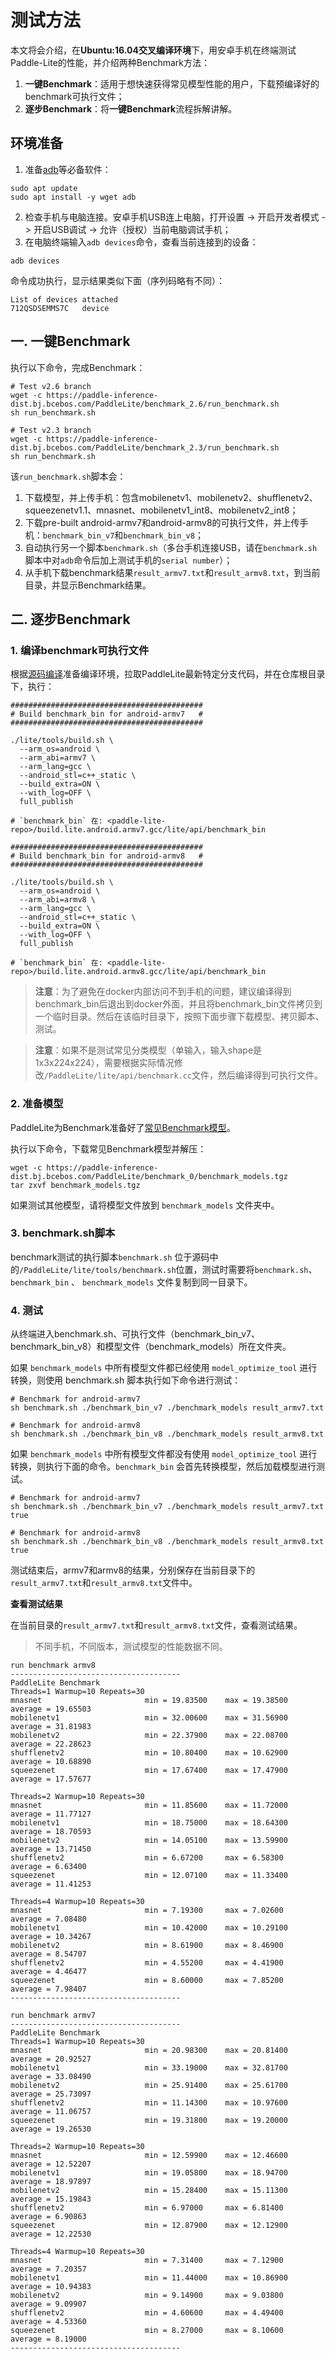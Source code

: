# 测试方法

本文将会介绍，在**Ubuntu:16.04交叉编译环境**下，用安卓手机在终端测试Paddle-Lite的性能，并介绍两种Benchmark方法：

1. **一键Benchmark**：适用于想快速获得常见模型性能的用户，下载预编译好的benchmark可执行文件；
2. **逐步Benchmark**：将**一键Benchmark**流程拆解讲解。

## 环境准备

1. 准备[adb](https://developer.android.com/studio/command-line/adb)等必备软件：
```shell
sudo apt update
sudo apt install -y wget adb
```
2. 检查手机与电脑连接。安卓手机USB连上电脑，打开设置 -> 开启开发者模式 -> 开启USB调试 -> 允许（授权）当前电脑调试手机；
3. 在电脑终端输入`adb devices`命令，查看当前连接到的设备：
```shell
adb devices
```
命令成功执行，显示结果类似下面（序列码略有不同）：
```shell
List of devices attached
712QSDSEMMS7C   device
```

## 一. 一键Benchmark

执行以下命令，完成Benchmark：

```shell
# Test v2.6 branch
wget -c https://paddle-inference-dist.bj.bcebos.com/PaddleLite/benchmark_2.6/run_benchmark.sh
sh run_benchmark.sh

# Test v2.3 branch
wget -c https://paddle-inference-dist.bj.bcebos.com/PaddleLite/benchmark_2.3/run_benchmark.sh
sh run_benchmark.sh
```

该`run_benchmark.sh`脚本会：

1. 下载模型，并上传手机：包含mobilenetv1、mobilenetv2、shufflenetv2、squeezenetv1.1、mnasnet、mobilenetv1_int8、mobilenetv2_int8；
2. 下载pre-built android-armv7和android-armv8的可执行文件，并上传手机：`benchmark_bin_v7`和`benchmark_bin_v8`；
3. 自动执行另一个脚本`benchmark.sh`（多台手机连接USB，请在`benchmark.sh`脚本中对`adb`命令后加上测试手机的`serial number`）；
4. 从手机下载benchmark结果`result_armv7.txt`和`result_armv8.txt`，到当前目录，并显示Benchmark结果。

## 二. 逐步Benchmark

### 1. 编译benchmark可执行文件

根据[源码编译](../user_guides/source_compile)准备编译环境，拉取PaddleLite最新特定分支代码，并在仓库根目录下，执行：

```shell
###########################################
# Build benchmark_bin for android-armv7   #
###########################################

./lite/tools/build.sh \
  --arm_os=android \
  --arm_abi=armv7 \
  --arm_lang=gcc \
  --android_stl=c++_static \
  --build_extra=ON \
  --with_log=OFF \
  full_publish

# `benchmark_bin` 在: <paddle-lite-repo>/build.lite.android.armv7.gcc/lite/api/benchmark_bin

###########################################
# Build benchmark_bin for android-armv8   #
###########################################

./lite/tools/build.sh \
  --arm_os=android \
  --arm_abi=armv8 \
  --arm_lang=gcc \
  --android_stl=c++_static \
  --build_extra=ON \
  --with_log=OFF \
  full_publish

# `benchmark_bin` 在: <paddle-lite-repo>/build.lite.android.armv8.gcc/lite/api/benchmark_bin
```

> **注意**：为了避免在docker内部访问不到手机的问题，建议编译得到benchmark_bin后退出到docker外面，并且将benchmark_bin文件拷贝到一个临时目录。然后在该临时目录下，按照下面步骤下载模型、拷贝脚本、测试。

> **注意**：如果不是测试常见分类模型（单输入，输入shape是1x3x224x224），需要根据实际情况修改`/PaddleLite/lite/api/benchmark.cc`文件，然后编译得到可执行文件。

### 2. 准备模型

PaddleLite为Benchmark准备好了[常见Benchmark模型](https://paddle-inference-dist.bj.bcebos.com/PaddleLite/benchmark_0/benchmark_models.tgz)。

执行以下命令，下载常见Benchmark模型并解压：

```shell
wget -c https://paddle-inference-dist.bj.bcebos.com/PaddleLite/benchmark_0/benchmark_models.tgz
tar zxvf benchmark_models.tgz
```

如果测试其他模型，请将模型文件放到 `benchmark_models` 文件夹中。

### 3. benchmark.sh脚本

benchmark测试的执行脚本`benchmark.sh` 位于源码中的`/PaddleLite/lite/tools/benchmark.sh`位置，测试时需要将`benchmark.sh`、 `benchmark_bin` 、 `benchmark_models` 文件复制到同一目录下。

### 4. 测试

从终端进入benchmark.sh、可执行文件（benchmark_bin_v7、benchmark_bin_v8）和模型文件（benchmark_models）所在文件夹。

如果 `benchmark_models` 中所有模型文件都已经使用 `model_optimize_tool` 进行转换，则使用 benchmark.sh 脚本执行如下命令进行测试：

```shell
# Benchmark for android-armv7
sh benchmark.sh ./benchmark_bin_v7 ./benchmark_models result_armv7.txt

# Benchmark for android-armv8
sh benchmark.sh ./benchmark_bin_v8 ./benchmark_models result_armv8.txt
```

如果 `benchmark_models` 中所有模型文件都没有使用 `model_optimize_tool` 进行转换，则执行下面的命令。`benchmark_bin` 会首先转换模型，然后加载模型进行测试。

```shell
# Benchmark for android-armv7
sh benchmark.sh ./benchmark_bin_v7 ./benchmark_models result_armv7.txt true

# Benchmark for android-armv8
sh benchmark.sh ./benchmark_bin_v8 ./benchmark_models result_armv8.txt true
```

测试结束后，armv7和armv8的结果，分别保存在当前目录下的`result_armv7.txt`和`result_armv8.txt`文件中。

**查看测试结果**

在当前目录的`result_armv7.txt`和`result_armv8.txt`文件，查看测试结果。

> 不同手机，不同版本，测试模型的性能数据不同。

```shell
run benchmark armv8
--------------------------------------
PaddleLite Benchmark
Threads=1 Warmup=10 Repeats=30
mnasnet                       min = 19.83500    max = 19.38500    average = 19.65503
mobilenetv1                   min = 32.00600    max = 31.56900    average = 31.81983
mobilenetv2                   min = 22.37900    max = 22.08700    average = 22.28623
shufflenetv2                  min = 10.80400    max = 10.62900    average = 10.68890
squeezenet                    min = 17.67400    max = 17.47900    average = 17.57677

Threads=2 Warmup=10 Repeats=30
mnasnet                       min = 11.85600    max = 11.72000    average = 11.77127
mobilenetv1                   min = 18.75000    max = 18.64300    average = 18.70593
mobilenetv2                   min = 14.05100    max = 13.59900    average = 13.71450
shufflenetv2                  min = 6.67200     max = 6.58300     average = 6.63400
squeezenet                    min = 12.07100    max = 11.33400    average = 11.41253

Threads=4 Warmup=10 Repeats=30
mnasnet                       min = 7.19300     max = 7.02600     average = 7.08480
mobilenetv1                   min = 10.42000    max = 10.29100    average = 10.34267
mobilenetv2                   min = 8.61900     max = 8.46900     average = 8.54707
shufflenetv2                  min = 4.55200     max = 4.41900     average = 4.46477
squeezenet                    min = 8.60000     max = 7.85200     average = 7.98407
--------------------------------------

run benchmark armv7
--------------------------------------
PaddleLite Benchmark
Threads=1 Warmup=10 Repeats=30
mnasnet                       min = 20.98300    max = 20.81400    average = 20.92527
mobilenetv1                   min = 33.19000    max = 32.81700    average = 33.08490
mobilenetv2                   min = 25.91400    max = 25.61700    average = 25.73097
shufflenetv2                  min = 11.14300    max = 10.97600    average = 11.06757
squeezenet                    min = 19.31800    max = 19.20000    average = 19.26530

Threads=2 Warmup=10 Repeats=30
mnasnet                       min = 12.59900    max = 12.46600    average = 12.52207
mobilenetv1                   min = 19.05800    max = 18.94700    average = 18.97897
mobilenetv2                   min = 15.28400    max = 15.11300    average = 15.19843
shufflenetv2                  min = 6.97000     max = 6.81400     average = 6.90863
squeezenet                    min = 12.87900    max = 12.12900    average = 12.22530

Threads=4 Warmup=10 Repeats=30
mnasnet                       min = 7.31400     max = 7.12900     average = 7.20357
mobilenetv1                   min = 11.44000    max = 10.86900    average = 10.94383
mobilenetv2                   min = 9.14900     max = 9.03800     average = 9.09907
shufflenetv2                  min = 4.60600     max = 4.49400     average = 4.53360
squeezenet                    min = 8.27000     max = 8.10600     average = 8.19000
--------------------------------------
```
